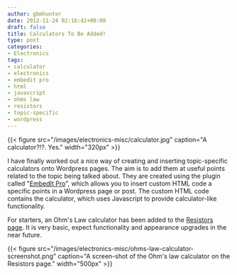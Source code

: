 ```yaml
---
author: gbmhunter
date: 2012-11-24 02:16:42+00:00
draft: false
title: Calculators To Be Added!
type: post
categories:
- Electronics
tags:
- calculator
- electronics
- embedit pro
- html
- javascript
- ohms law
- resistors
- topic-specific
- wordpress
---
```


{{< figure src="/images/electronics-misc/calculator.jpg" caption="A calculator?!?. Yes."  width="320px" >}}

I have finally worked out a nice way of creating and inserting topic-specific calculators onto Wordpress pages. The aim is to add them at useful points related to the topic being talked about. They are created using the plugin called "[EmbedIt Pro](http://wordpress.org/extend/plugins/embedit-pro/)", which allows you to insert custom HTML code a specific points in a Wordpress page or post. The custom HTML code contains the calculator, which uses Javascript to provide calculator-like functionality.

For starters, an Ohm's Law calculator has been added to the [Resistors page](/electronics/components/resistors). It is very basic, expect functionality and appearance upgrades in the near future.

{{< figure src="/images/electronics-misc/ohms-law-calculator-screenshot.png" caption="A screen-shot of the Ohm's law calculator on the Resistors page."  width="500px" >}}
